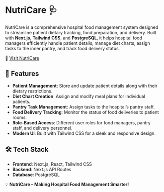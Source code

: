 # NutriCare 🩺

NutriCare is a comprehensive hospital food management system designed to streamline patient dietary tracking, food preparation, and delivery. Built with **Next.js**, **Tailwind CSS**, and **PostgreSQL**, it helps hospital food managers efficiently handle patient details, manage diet charts, assign tasks to the inner pantry, and track food delivery status.

💊 <a href="https://hospital-food-delivery-rjc7.onrender.com/">Visit NutriCare</a>

## 🚀 Features

- **Patient Management**: Store and update patient details along with their dietary restrictions.
- **Diet Chart Creation**: Assign and modify meal plans for individual patients.
- **Pantry Task Management**: Assign tasks to the hospital’s pantry staff.
- **Food Delivery Tracking**: Monitor the status of food deliveries to patient rooms.
- **Role-Based Access**: Different user roles for food managers, pantry staff, and delivery personnel.
- **Modern UI**: Built with Tailwind CSS for a sleek and responsive design.

## 🛠️ Tech Stack

- **Frontend**: Next.js, React, Tailwind CSS
- **Backend**: Next.js API Routes
- **Database**: PostgreSQL


💡 **NutriCare – Making Hospital Food Management Smarter!**

